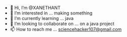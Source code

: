 - 👋 Hi, I’m @XANETHANT
- 👀 I’m interested in ...  making something
- 🌱 I’m currently learning ...  java
- 💞️ I’m looking to collaborate on ...  on a java project
- 📫 How to reach me ... sciencehacker107@gmail.com

<!---
XANETHANT/XANETHANT is a ✨ special ✨ repository because its `README.md` (this file) appears on your GitHub profile.
You can click the Preview link to take a look at your changes.
--->
